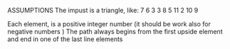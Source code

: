 ASSUMPTIONS
The impust is a triangle, like: 
7
6 3 
3 8 5
11 2 10 9


Each element, is a positive integer number (it should be work also for negative numbers )
The path always begins from the first upside element and end in one of the last line elements







